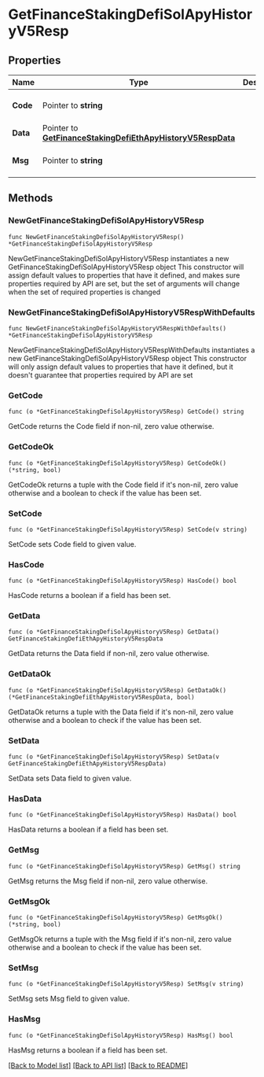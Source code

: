 # GetFinanceStakingDefiSolApyHistoryV5Resp

## Properties

Name | Type | Description | Notes
------------ | ------------- | ------------- | -------------
**Code** | Pointer to **string** |  | [optional] [default to ""]
**Data** | Pointer to [**GetFinanceStakingDefiEthApyHistoryV5RespData**](GetFinanceStakingDefiEthApyHistoryV5RespData.md) |  | [optional] 
**Msg** | Pointer to **string** |  | [optional] [default to ""]

## Methods

### NewGetFinanceStakingDefiSolApyHistoryV5Resp

`func NewGetFinanceStakingDefiSolApyHistoryV5Resp() *GetFinanceStakingDefiSolApyHistoryV5Resp`

NewGetFinanceStakingDefiSolApyHistoryV5Resp instantiates a new GetFinanceStakingDefiSolApyHistoryV5Resp object
This constructor will assign default values to properties that have it defined,
and makes sure properties required by API are set, but the set of arguments
will change when the set of required properties is changed

### NewGetFinanceStakingDefiSolApyHistoryV5RespWithDefaults

`func NewGetFinanceStakingDefiSolApyHistoryV5RespWithDefaults() *GetFinanceStakingDefiSolApyHistoryV5Resp`

NewGetFinanceStakingDefiSolApyHistoryV5RespWithDefaults instantiates a new GetFinanceStakingDefiSolApyHistoryV5Resp object
This constructor will only assign default values to properties that have it defined,
but it doesn't guarantee that properties required by API are set

### GetCode

`func (o *GetFinanceStakingDefiSolApyHistoryV5Resp) GetCode() string`

GetCode returns the Code field if non-nil, zero value otherwise.

### GetCodeOk

`func (o *GetFinanceStakingDefiSolApyHistoryV5Resp) GetCodeOk() (*string, bool)`

GetCodeOk returns a tuple with the Code field if it's non-nil, zero value otherwise
and a boolean to check if the value has been set.

### SetCode

`func (o *GetFinanceStakingDefiSolApyHistoryV5Resp) SetCode(v string)`

SetCode sets Code field to given value.

### HasCode

`func (o *GetFinanceStakingDefiSolApyHistoryV5Resp) HasCode() bool`

HasCode returns a boolean if a field has been set.

### GetData

`func (o *GetFinanceStakingDefiSolApyHistoryV5Resp) GetData() GetFinanceStakingDefiEthApyHistoryV5RespData`

GetData returns the Data field if non-nil, zero value otherwise.

### GetDataOk

`func (o *GetFinanceStakingDefiSolApyHistoryV5Resp) GetDataOk() (*GetFinanceStakingDefiEthApyHistoryV5RespData, bool)`

GetDataOk returns a tuple with the Data field if it's non-nil, zero value otherwise
and a boolean to check if the value has been set.

### SetData

`func (o *GetFinanceStakingDefiSolApyHistoryV5Resp) SetData(v GetFinanceStakingDefiEthApyHistoryV5RespData)`

SetData sets Data field to given value.

### HasData

`func (o *GetFinanceStakingDefiSolApyHistoryV5Resp) HasData() bool`

HasData returns a boolean if a field has been set.

### GetMsg

`func (o *GetFinanceStakingDefiSolApyHistoryV5Resp) GetMsg() string`

GetMsg returns the Msg field if non-nil, zero value otherwise.

### GetMsgOk

`func (o *GetFinanceStakingDefiSolApyHistoryV5Resp) GetMsgOk() (*string, bool)`

GetMsgOk returns a tuple with the Msg field if it's non-nil, zero value otherwise
and a boolean to check if the value has been set.

### SetMsg

`func (o *GetFinanceStakingDefiSolApyHistoryV5Resp) SetMsg(v string)`

SetMsg sets Msg field to given value.

### HasMsg

`func (o *GetFinanceStakingDefiSolApyHistoryV5Resp) HasMsg() bool`

HasMsg returns a boolean if a field has been set.


[[Back to Model list]](../README.md#documentation-for-models) [[Back to API list]](../README.md#documentation-for-api-endpoints) [[Back to README]](../README.md)


